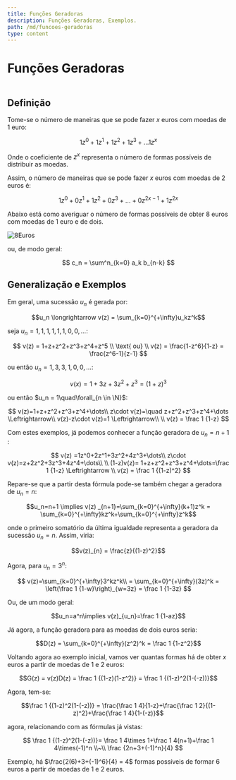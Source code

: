 ```yaml
---
title: Funções Geradoras
description: Funções Geradoras, Exemplos.
path: /md/funcoes-geradoras
type: content
---
```


# Funções Geradoras

```toc

```

## Definição

Tome-se o número de maneiras que se pode fazer $x$ euros com moedas de 1 euro:

$$1z^0+1z^1+1z^2+1z^3+\dots1z^x$$

Onde o coeficiente de $z^x$ representa o número de formas possíveis de distribuir as moedas.

Assim, o número de maneiras que se pode fazer $x$ euros com moedas de 2 euros é:

$$1z^0+0z^1+1z^2+0z^3+\dots+0z^{2x-1}+1z^{2x}$$

Abaixo está como averiguar o número de formas possíveis de obter 8 euros com moedas de 1 euro e de dois.

![8Euros](./imgs/0007-oito.png)

ou, de modo geral:

$$
c_n = \sum^n_{k=0} a_k b_{n-k}
$$

## Generalização e Exemplos

Em geral, uma sucessão $u_n$ é gerada por:

$$u_n \longrightarrow v(z) = \sum_{k=0}^{+\infty}u_kz^k$$

seja $u_n = 1,1,1,1,1,1,0,0,\dots$:

$$
v(z) = 1+z+z^2+z^3+z^4+z^5 \\
\text{ ou} \\
v(z) = \frac{1-z^6}{1-z} = \frac{z^6-1}{z-1}
$$

ou então $u_n = 1,3,3,1,0,0,\dots$:

$$v(x)=1+3z+3z^2+z^3 = (1+z)^3$$

ou então $u_n = 1\quad\forall_{n \in \N}$:

$$
v(z)=1+z+z^2+z^3+z^4+\dots\\
z\cdot v(z)=\quad z+z^2+z^3+z^4+\dots \Leftrightarrow\\
v(z)-z\cdot v(z)=1 \Leftrightarrow\\
\\
v(z) = \frac 1 {1-z}
$$

Com estes exemplos, já podemos conhecer a função geradora de $u_n=n+1$
:

$$
v(z) =1z^0+2z^1+3z^2+4z^3+\dots\\
z\cdot v(z)=z+2z^2+3z^3+4z^4+\dots\\
\\
(1-z)v(z)= 1+z+z^2+z^3+z^4+\dots=\frac 1 {1-z} \Leftrightarrow \\
v(z) = \frac 1 {(1-z)^2}
$$

Repare-se que a partir desta fórmula pode-se também chegar a geradora de $u_n=n$:

$$u_n=n+1 \implies v(z) _{n+1}=\sum_{k=0}^{+\infty}(k+1)z^k = \sum_{k=0}^{+\infty}kz^k+\sum_{k=0}^{+\infty}z^k$$

onde o primeiro somatório da última igualdade representa a geradora da sucessão $u_n=n$. Assim, viria:

$$v(z)_{n} = \frac{z}{(1-z)^2}$$

Agora, para $u_n=3^n$:

$$
v(z)=\sum_{k=0}^{+\infty}3^kz^k\\
= \sum_{k=0}^{+\infty}(3z)^k = \left(\frac 1 {1-w}\right)_{w=3z} = \frac 1 {1-3z}
$$

Ou, de um modo geral:

$$u_n=a^n\implies v(z)_{u_n}=\frac 1 {1-az}$$

Já agora, a função geradora para as moedas de dois euros seria:

$$D(z) = \sum_{k=0}^{+\infty}(z^2)^k = \frac 1 {1-z^2}$$

Voltando agora ao exemplo inicial, vamos ver quantas formas há de obter $x$ euros a partir de moedas de 1 e 2 euros:

$$G(z) = v(z)D(z) = \frac 1 {(1-z)(1-z^2)} = \frac 1 {(1-z)^2(1-(-z))}$$

Agora, tem-se:

$$\frac 1 {(1-z)^2(1-(-z))} = \frac{\frac 1 4}{1-z}+\frac{\frac 1 2}{(1-z)^2}+\frac{\frac 1 4}{1-(-z)}$$

agora, relacionando com as fórmulas já vistas:

$$
\frac 1 {(1-z)^2(1-(-z))}= \frac 1 4\times 1+\frac 1 4(n+1)+\frac 1 4\times(-1)^n \\~\\
\frac {2n+3+(-1)^n}{4}
$$

Exemplo, há $\frac{2(6)+3+(-1)^6}{4} = 4$ formas possíveis de formar $6$ euros a partir de moedas de 1 e 2 euros.

